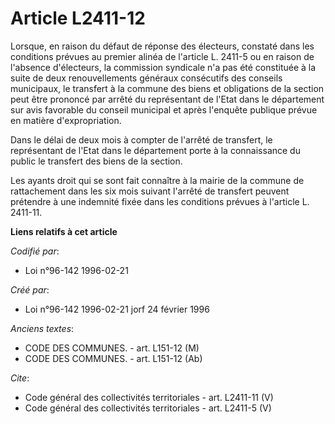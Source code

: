 # Article L2411-12

Lorsque, en raison du défaut de réponse des électeurs, constaté dans les conditions prévues au premier alinéa de l'article L.
2411-5 ou en raison de l'absence d'électeurs, la commission syndicale n'a pas été constituée à la suite de deux
renouvellements généraux consécutifs des conseils municipaux, le transfert à la commune des biens et obligations de la
section peut être prononcé par arrêté du représentant de l'Etat dans le département sur avis favorable du conseil municipal
et après l'enquête publique prévue en matière d'expropriation. 

Dans le délai de deux mois à compter de l'arrêté de transfert, le représentant de l'Etat dans le département porte à la
connaissance du public le transfert des biens de la section. 

Les ayants droit qui se sont fait connaître à la mairie de la commune de rattachement dans les six mois suivant l'arrêté de
transfert peuvent prétendre à une indemnité fixée dans les conditions prévues à l'article L. 2411-11.

**Liens relatifs à cet article**

_Codifié par_:

  - Loi n°96-142 1996-02-21

_Créé par_:

  - Loi n°96-142 1996-02-21 jorf 24 février 1996

_Anciens textes_:

  - CODE DES COMMUNES. - art. L151-12 (M)
  - CODE DES COMMUNES. - art. L151-12 (Ab)

_Cite_:

  - Code général des collectivités territoriales - art. L2411-11 (V)
  - Code général des collectivités territoriales - art. L2411-5 (V)
